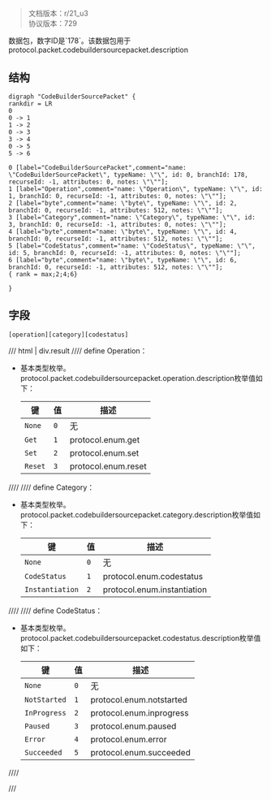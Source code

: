 # <!-- md:samp CodeBuilderSourcePacket -->

> 文档版本：r/21_u3<br/>协议版本：729

<!-- md:samp CodeBuilderSourcePacket -->数据包，数字ID是`178`。该数据包用于protocol.packet.codebuildersourcepacket.description

## 结构

```viz
digraph "CodeBuilderSourcePacket" {
rankdir = LR
0
0 -> 1
1 -> 2
0 -> 3
3 -> 4
0 -> 5
5 -> 6

0 [label="CodeBuilderSourcePacket",comment="name: \"CodeBuilderSourcePacket\", typeName: \"\", id: 0, branchId: 178, recurseId: -1, attributes: 0, notes: \"\""];
1 [label="Operation",comment="name: \"Operation\", typeName: \"\", id: 1, branchId: 0, recurseId: -1, attributes: 0, notes: \"\""];
2 [label="byte",comment="name: \"byte\", typeName: \"\", id: 2, branchId: 0, recurseId: -1, attributes: 512, notes: \"\""];
3 [label="Category",comment="name: \"Category\", typeName: \"\", id: 3, branchId: 0, recurseId: -1, attributes: 0, notes: \"\""];
4 [label="byte",comment="name: \"byte\", typeName: \"\", id: 4, branchId: 0, recurseId: -1, attributes: 512, notes: \"\""];
5 [label="CodeStatus",comment="name: \"CodeStatus\", typeName: \"\", id: 5, branchId: 0, recurseId: -1, attributes: 0, notes: \"\""];
6 [label="byte",comment="name: \"byte\", typeName: \"\", id: 6, branchId: 0, recurseId: -1, attributes: 512, notes: \"\""];
{ rank = max;2;4;6}

}

```

## 字段

```title='CodeBuilderSourcePacket'
[operation][category][codestatus]
```

/// html | div.result
//// define
Operation：<!-- md:samp byte -->

- 基本类型枚举。protocol.packet.codebuildersourcepacket.operation.description枚举值如下：

  |键|值|描述|
  |---|---|---|
  |`None`|`0`|无|
  |`Get`|`1`|protocol.enum.get|
  |`Set`|`2`|protocol.enum.set|
  |`Reset`|`3`|protocol.enum.reset|



////
//// define
Category：<!-- md:samp byte -->

- 基本类型枚举。protocol.packet.codebuildersourcepacket.category.description枚举值如下：

  |键|值|描述|
  |---|---|---|
  |`None`|`0`|无|
  |`CodeStatus`|`1`|protocol.enum.codestatus|
  |`Instantiation`|`2`|protocol.enum.instantiation|



////
//// define
CodeStatus：<!-- md:samp byte -->

- 基本类型枚举。protocol.packet.codebuildersourcepacket.codestatus.description枚举值如下：

  |键|值|描述|
  |---|---|---|
  |`None`|`0`|无|
  |`NotStarted`|`1`|protocol.enum.notstarted|
  |`InProgress`|`2`|protocol.enum.inprogress|
  |`Paused`|`3`|protocol.enum.paused|
  |`Error`|`4`|protocol.enum.error|
  |`Succeeded`|`5`|protocol.enum.succeeded|



////

///

